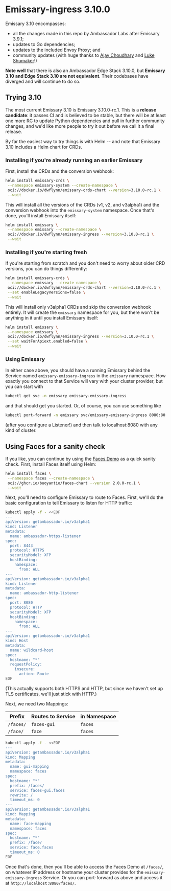 # Emissary-ingress 3.10.0

Emissary 3.10 encompasses:

- all the changes made in this repo by Ambassador Labs after Emissary 3.9.1;
- updates to Go dependencies;
- updates to the included Envoy Proxy; and
- community updates (with huge thanks to [Ajay Choudhary] and [Luke Shumaker]!)

**Note well** that there is also an Ambassador Edge Stack 3.10.0, but
**Emissary 3.10 and Edge Stack 3.10 are not equivalent**. Their codebases have
diverged and will continue to do so.

[Ajay Choudhary]: https://github.com/ajaychoudhary-hotstar
[Luke Shumaker]: https://github.com/lukeshu

## Trying 3.10

The most current Emissary 3.10 is Emissary 3.10.0-rc.1. This is a **release
candidate**: it passes CI and is believed to be stable, but there will be at
least one more RC to update Python dependencies and pull in further community
changes, and we'd like more people to try it out before we call it a final
release.

By far the easiest way to try things is with Helm -- and note that Emissary
3.10 includes a Helm chart for CRDs.

### Installing if you're already running an earlier Emissary

First, install the CRDs and the conversion webhook:

```bash
helm install emissary-crds \
 --namespace emissary-system --create-namespace \
 oci://docker.io/dwflynn/emissary-crds-chart --version=3.10.0-rc.1 \
 --wait
```

This will install all the versions of the CRDs (v1, v2, and v3alpha1) and the
conversion webhook into the `emissary-system` namespace. Once that's done, you'll install Emissary itself:

```bash
helm install emissary \
 --namespace emissary --create-namespace \
 oci://docker.io/dwflynn/emissary-ingress --version=3.10.0-rc.1 \
 --wait
```

### Installing if you're starting fresh

If you're starting from scratch and you don't need to worry about older CRD
versions, you can do things differently:

```bash
helm install emissary-crds \
 --namespace emissary --create-namespace \
 oci://docker.io/dwflynn/emissary-crds-chart --version=3.10.0-rc.1 \
 --set enableLegacyVersions=false \
 --wait
```

This will install only v3alpha1 CRDs and skip the conversion webhook entirely.
It will create the `emissary` namespace for you, but there won't be anything
in it until you install Emissary itself:

```bash
helm install emissary \
 --namespace emissary \
 oci://docker.io/dwflynn/emissary-ingress --version=3.10.0-rc.1 \
 --set waitForApiext.enabled=false \
 --wait
```

### Using Emissary

In either case above, you should have a running Emissary behind the Service
named `emissary-emissary-ingress` in the `emissary` namespace. How exactly you connect to that Service will vary with your cluster provider, but you can start with

```bash
kubectl get svc -n emissary emissary-emissary-ingress
```

and that should get you started. Or, of course, you can use something like

```bash
kubectl port-forward -n emissary svc/emissary-emissary-ingress 8080:80
```

(after you configure a Listener!) and then talk to localhost:8080 with any
kind of cluster.

## Using Faces for a sanity check

[Faces Demo]: https://github.com/buoyantio/faces-demo

If you like, you can continue by using the [Faces Demo] as a quick sanity
check. First, install Faces itself using Helm:

```bash
helm install faces \
 --namespace faces --create-namespace \
 oci://ghcr.io/buoyantio/faces-chart --version 2.0.0-rc.1 \
 --wait
```

Next, you'll need to configure Emissary to route to Faces. First, we'll do the
basic configuration to tell Emissary to listen for HTTP traffic:

```bash
kubectl apply -f - <<EOF
---
apiVersion: getambassador.io/v3alpha1
kind: Listener
metadata:
  name: ambassador-https-listener
spec:
  port: 8443
  protocol: HTTPS
  securityModel: XFP
  hostBinding:
    namespace:
      from: ALL
---
apiVersion: getambassador.io/v3alpha1
kind: Listener
metadata:
  name: ambassador-http-listener
spec:
  port: 8080
  protocol: HTTP
  securityModel: XFP
  hostBinding:
    namespace:
      from: ALL
---
apiVersion: getambassador.io/v3alpha1
kind: Host
metadata:
  name: wildcard-host
spec:
  hostname: "*"
  requestPolicy:
    insecure:
      action: Route
EOF
```

(This actually supports both HTTPS and HTTP, but since we haven't set up TLS
certificates, we'll just stick with HTTP.)

Next, we need two Mappings:

| Prefix    | Routes to Service | in Namespace |
| --------- | ----------------- | ------------ |
| `/faces/` | `faces-gui`       | `faces`      |
| `/face/`  | `face`            | `faces`      |

```bash
kubectl apply -f - <<EOF
---
apiVersion: getambassador.io/v3alpha1
kind: Mapping
metadata:
  name: gui-mapping
  namespace: faces
spec:
  hostname: "*"
  prefix: /faces/
  service: faces-gui.faces
  rewrite: /
  timeout_ms: 0
---
apiVersion: getambassador.io/v3alpha1
kind: Mapping
metadata:
  name: face-mapping
  namespace: faces
spec:
  hostname: "*"
  prefix: /face/
  service: face.faces
  timeout_ms: 0
EOF
```

Once that's done, then you'll be able to access the Faces Demo at `/faces/`,
on whatever IP address or hostname your cluster provides for the
`emissary-emissary-ingress` Service. Or you can port-forward as above and
access it at `http://localhost:8080/faces/`.
